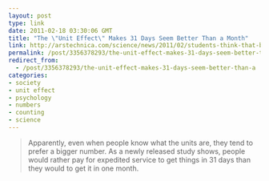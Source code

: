 ```yaml
---
layout: post
type: link
date: 2011-02-18 03:30:06 GMT
title: "The \"Unit Effect\" Makes 31 Days Seem Better Than a Month"
link: http://arstechnica.com/science/news/2011/02/students-think-that-bigger-numbers-must-mean-something.ars
permalink: /post/3356378293/the-unit-effect-makes-31-days-seem-better-than-a
redirect_from: 
  - /post/3356378293/the-unit-effect-makes-31-days-seem-better-than-a
categories:
- society
- unit effect
- psychology
- numbers
- counting
- science
---
```

<blockquote>Apparently, even when people know what the units are, they tend to prefer a bigger number. As a newly released study shows, people would rather pay for expedited service to get things in 31 days than they would to get it in one month.</blockquote>